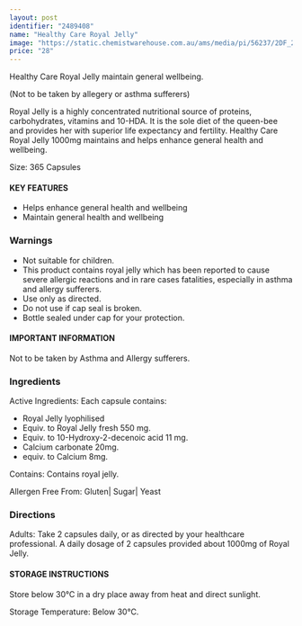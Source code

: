 ```yaml
---
layout: post
identifier: "2489408"
name: "Healthy Care Royal Jelly"
image: "https://static.chemistwarehouse.com.au/ams/media/pi/56237/2DF_200.jpg"
price: "28"
---
```


Healthy Care Royal Jelly maintain general wellbeing.

(Not to be taken by allegery or asthma sufferers)

Royal Jelly is a highly concentrated nutritional source of proteins, carbohydrates, vitamins and 10-HDA. It is the sole diet of the queen-bee and provides her with superior life expectancy and fertility. Healthy Care Royal Jelly 1000mg maintains and helps enhance general health and wellbeing.

Size: 365 Capsules

#### KEY FEATURES
- Helps enhance general health and wellbeing
- Maintain general health and wellbeing

### Warnings
- Not suitable for children.
- This product contains royal jelly which has been reported to cause severe allergic reactions and in rare cases fatalities, especially in asthma and allergy sufferers.
- Use only as directed.
- Do not use if cap seal is broken.
- Bottle sealed under cap for your protection.

#### IMPORTANT INFORMATION

Not to be taken by Asthma and Allergy sufferers.

### Ingredients
Active Ingredients: Each capsule contains:
- Royal Jelly lyophilised
- Equiv. to Royal Jelly fresh 550 mg.
- Equiv. to 10-Hydroxy-2-decenoic acid 11 mg.
- Calcium carbonate 20mg.
- equiv. to Calcium 8mg.

Contains: Contains royal jelly.

Allergen Free From: Gluten| Sugar| Yeast

### Directions
Adults: Take 2 capsules daily, or as directed by your healthcare professional.
A daily dosage of 2 capsules provided about 1000mg of Royal Jelly.

#### STORAGE INSTRUCTIONS

Store below 30&#8451; in a dry place away from heat and direct sunlight.

Storage Temperature: Below 30&#8451;.